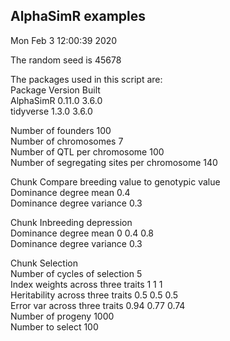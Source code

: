 ## AlphaSimR examples  
Mon Feb  3 12:00:39 2020  
  
The random seed is 45678  
  
The packages used in this script are:  
Package	Version	Built  
AlphaSimR	0.11.0	3.6.0  
tidyverse	1.3.0	3.6.0  
  
Number of founders  100  
Number of chromosomes  7  
Number of QTL per chromosome 100  
Number of segregating sites per chromosome 140  
  
Chunk Compare breeding value to genotypic value  
Dominance degree mean 0.4  
Dominance degree variance 0.3  
  
Chunk Inbreeding depression  
Dominance degree mean 0 0.4 0.8  
Dominance degree variance 0.3  
  
Chunk Selection  
Number of cycles of selection 5  
Index weights across three traits 1 1 1  
Heritability across three traits 0.5 0.5 0.5  
Error var across three traits 0.94 0.77 0.74  
Number of progeny 1000  
Number to select 100  
  
